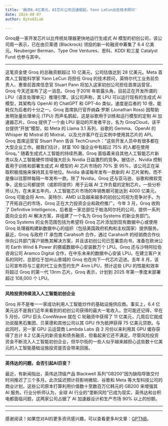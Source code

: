 ```yaml
---
title: '融资6.4亿美元，AI芯片公司迅速崛起，Yann LeCun出任技术顾问'
date: 2024-08-07
author: ByteAILab

---
```


Groq是一家开发芯片以比传统处理器更快地运行生成式 AI 模型的初创公司，该公司周一表示，已在由贝莱德 (Blackrock) 领投的新一轮融资中筹集了 6.4 亿美元。Neuberger Berman、Type One Ventures、思科、KDDI 和三星 Catalyst Fund 也参与其中。

---
这笔资金使 Groq 的总融资额超过 10 亿美元，公司估值达到 28 亿美元。Meta 首席人工智能科学家 Yann LeCun 将担任 Groq 的技术顾问，英特尔代工业务前负责人、惠普前首席信息官 Stuart Pann 将加入这家初创公司担任首席运营官，Groq 今天还宣布了这一消息。Groq 于2016 年崭露头角，目前正在开发所谓的 LPU（语言处理单元）推理引擎。该公司声称，其 LPU 可以运行现有的生成式 AI 模型，其架构与 OpenAI 的 ChatGPT 和 GPT-4o 类似，速度是后者的 10 倍，能耗仅为后者的十分之一。Groq 首席执行官乔纳森·罗斯 (Jonathan Ross) 因帮助发明张量处理单元 (TPU) 而声名鹊起，这是谷歌用于训练和运行模型的定制 AI 加速器芯片。Groq 提供了一个由 LPU 驱动的开发者平台，名为 GroqCloud，该平台提供“开放”模型，如 Meta 的 Llama 3.1 系列、谷歌的 Gemma、OpenAI 的 Whisper 和 Mistral 的 Mixtral，以及允许客户在云实例中使用其芯片的 API。Groq 首席运营官 Stuart Pann 告诉 TechCrunch：“这些开发人员中有很多都在大型企业工作。据我们估计，财富 100 强企业中有超过 75% 的人都在使用 Groq。” 随着生成式人工智能的持续热潮，Groq 面临着来自其他人工智能芯片新贵以及人工智能硬件领域强大巨头 Nvidia 日益激烈的竞争。据估计，Nvidia 控制着用于训练和部署生成式 AI 模型的 AI 芯片市场的 70% 至 95%，该公司正在采取积极措施来保持其主导地位。Nvidia 承诺每年发布一款新的 AI 芯片架构，而不是像以往那样每隔一年发布一款。除了 Nvidia，Groq 还与亚马逊、谷歌和微软竞争，这些公司都提供（或即将提供）用于云端 AI 工作负载的定制芯片。一些分析师认为，在未来五年内，人工智能芯片市场的年销售额可能达到 4000 亿美元，Groq 可能会将 Arm、英特尔、AMD 以及越来越多的初创公司视为竞争对手。为了开拓自己的市场，Groq 正在大力投资企业和政府推广。今年 3 月，Groq 收购了 Definitive Intelligence，后者是一家总部位于帕洛阿尔托的公司，提供一系列面向企业的 AI 解决方案，并组建了一个名为 Groq Systems 的新业务部门。Groq Systems 的业务范围包括为希望将 Groq 芯片添加到现有数据中心或使用 Groq 处理器构建新数据中心的组织（包括美国政府机构和主权国家）提供服务。最近，Groq 与政府 IT 承包商 Carahsoft 合作，通过 Carahsoft 的经销商合作伙伴向公共部门客户销售其解决方案，并且该初创公司已签署意向书，准备在欧洲公司 Earth Wind & Power 的挪威数据中心安装数万个 LPU。Groq 还与沙特阿拉伯咨询公司 Aramco Digital 合作，在中东未来的数据中心安装 LPU。在建立客户关系的同时，总部位于加州山景城的 Groq 也在向下一代芯片迈进。去年 8 月，该公司宣布将与三星的代工业务签约生产 4nm LPU，预计这些 LPU 的性能和效率将超过 Groq 的第一代 13nm 芯片。Groq 表示，计划到 2025 年第一季度末部署超过 108,000 个 LPU。

---

**风险投资持续流入人工智能初创企业**

Groq 并不是唯一一家成功利用人工智能炒作的基础设施供应商。事实上，6.4 亿美元远不是我们近年来看到的初创公司获得的最大一笔收入。您可能还记得，早在 5 月份，GPU 巨头 CoreWeave 就在 C 轮融资中获得了 11 亿美元，几周后它就成功说服黑石集团、贝莱德和其他公司以其 GPU 作为抵押获得 75 亿美元贷款。与此同时，另一家 GPU 云运营商 Lambda Labs 自 2 月份以来利用其 GPU 缓存获得了总计 8.2 亿美元的新资金和债务融资，但看起来它还不满足。尽管风险投资资金不断流入人工智能初创企业，但华尔街的一些人似乎越来越担心这些数十亿美元的人工智能基础设施投资是否会带来回报。

---

**英伟达的问题，会否引起AI巨变？**

最近，有新闻指出，英伟达顶级产品 Blackwell 系列“GB200”因为缺陷导致交付时间推迟了三个多月。此次延迟预计将影响微软、谷歌和 Meta 等大型科技公司的商业计划，这些公司原本打算利用价值数十至数百万亿韩元的 GB200 来增强其 AI 服务。行业分析师认为，全球 AI 行业的“垄断风险”已成为现实，英伟达和台积电都面临问题，这两家公司占据了 AI 加速器设计和生产市场 90% 以上的份额。

---
---
感谢阅读！如果您对AI的更多资讯感兴趣，可以查看更多AI文章：[GPTNB](https://gptnb.com)。